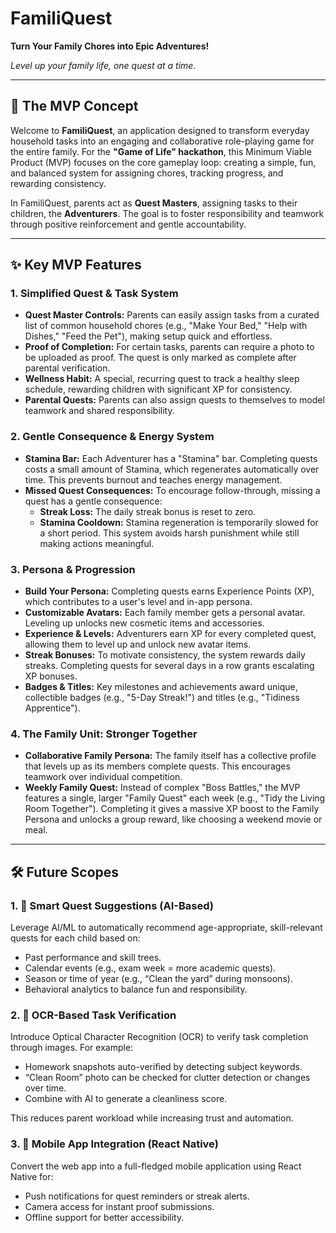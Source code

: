 # FamiliQuest

**Turn Your Family Chores into Epic Adventures!**

*Level up your family life, one quest at a time.*

---

## 🚀 The MVP Concept

Welcome to **FamiliQuest**, an application designed to transform everyday household tasks into an engaging and collaborative role-playing game for the entire family. For the **"Game of Life" hackathon**, this Minimum Viable Product (MVP) focuses on the core gameplay loop: creating a simple, fun, and balanced system for assigning chores, tracking progress, and rewarding consistency.

In FamiliQuest, parents act as **Quest Masters**, assigning tasks to their children, the **Adventurers**. The goal is to foster responsibility and teamwork through positive reinforcement and gentle accountability.

---

## ✨ Key MVP Features

### 1. Simplified Quest & Task System

- **Quest Master Controls:** Parents can easily assign tasks from a curated list of common household chores (e.g., "Make Your Bed," "Help with Dishes," "Feed the Pet"), making setup quick and effortless.
- **Proof of Completion:** For certain tasks, parents can require a photo to be uploaded as proof. The quest is only marked as complete after parental verification.
- **Wellness Habit:** A special, recurring quest to track a healthy sleep schedule, rewarding children with significant XP for consistency.
- **Parental Quests:** Parents can also assign quests to themselves to model teamwork and shared responsibility.

### 2. Gentle Consequence & Energy System

- **Stamina Bar:** Each Adventurer has a "Stamina" bar. Completing quests costs a small amount of Stamina, which regenerates automatically over time. This prevents burnout and teaches energy management.
- **Missed Quest Consequences:** To encourage follow-through, missing a quest has a gentle consequence:
  - **Streak Loss:** The daily streak bonus is reset to zero.
  - **Stamina Cooldown:** Stamina regeneration is temporarily slowed for a short period. This system avoids harsh punishment while still making actions meaningful.

### 3. Persona & Progression

- **Build Your Persona:** Completing quests earns Experience Points (XP), which contributes to a user's level and in-app persona.
- **Customizable Avatars:** Each family member gets a personal avatar. Leveling up unlocks new cosmetic items and accessories.
- **Experience & Levels:** Adventurers earn XP for every completed quest, allowing them to level up and unlock new avatar items.
- **Streak Bonuses:** To motivate consistency, the system rewards daily streaks. Completing quests for several days in a row grants escalating XP bonuses.
- **Badges & Titles:** Key milestones and achievements award unique, collectible badges (e.g., "5-Day Streak!") and titles (e.g., "Tidiness Apprentice").

### 4. The Family Unit: Stronger Together

- **Collaborative Family Persona:** The family itself has a collective profile that levels up as its members complete quests. This encourages teamwork over individual competition.
- **Weekly Family Quest:** Instead of complex "Boss Battles," the MVP features a single, larger "Family Quest" each week (e.g., "Tidy the Living Room Together"). Completing it gives a massive XP boost to the Family Persona and unlocks a group reward, like choosing a weekend movie or meal.

---

## 🛠️ Future Scopes

### 1. 🧠 Smart Quest Suggestions (AI-Based)

Leverage AI/ML to automatically recommend age-appropriate, skill-relevant quests for each child based on:
- Past performance and skill trees.
- Calendar events (e.g., exam week = more academic quests).
- Season or time of year (e.g., “Clean the yard” during monsoons).
- Behavioral analytics to balance fun and responsibility.

### 2. 📸 OCR-Based Task Verification

Introduce Optical Character Recognition (OCR) to verify task completion through images. For example:
- Homework snapshots auto-verified by detecting subject keywords.
- “Clean Room” photo can be checked for clutter detection or changes over time.
- Combine with AI to generate a cleanliness score.

This reduces parent workload while increasing trust and automation.

### 3. 📲 Mobile App Integration (React Native)

Convert the web app into a full-fledged mobile application using React Native for:
- Push notifications for quest reminders or streak alerts.
- Camera access for instant proof submissions.
- Offline support for better accessibility.